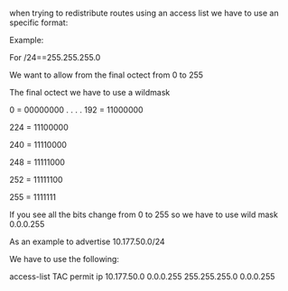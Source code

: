 when trying to redistribute routes using an access list we have to use an specific format:

Example:

For /24==255.255.255.0

We want to allow from the final octect from 0 to 255

The final octect we have to use a wildmask

0 = 00000000
.
.
.
.
192 = 11000000

224 = 11100000

240 = 11110000

248 = 11111000

252 = 11111100

255 = 1111111

If you see all the bits change from 0 to 255 so we have to use wild mask 0.0.0.255

As an example to advertise
10.177.50.0/24

We have to use the following:

access-list TAC permit ip 10.177.50.0 0.0.0.255 255.255.255.0 0.0.0.255
